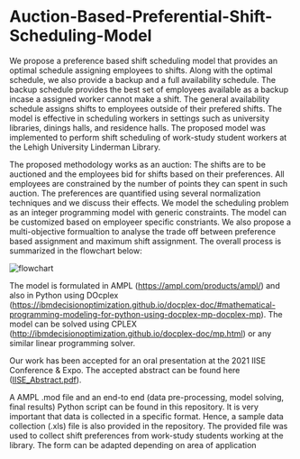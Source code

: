 # Auction-Based-Preferential-Shift-Scheduling-Model

We propose a preference based shift scheduling model that provides an optimal schedule assigning employees to shifts. Along with the optimal schedule, we also provide a backup and a full availability schedule. The backup schedule provides the best set of employees available as a backup incase a assigned worker cannot make a shift. The general availability schedule assigns shifts to employees outside of their prefered shifts. The model is effective in scheduling workers in settings such as university libraries, dinings halls, and residence halls. The proposed model was implemented to perform shift scheduling of work-study student workers at the Lehigh University Linderman Library.

The proposed methodology works as an auction: The shifts are to be auctioned and the employees bid for shifts based on their preferences. All employees are constrained by the number of points they can spent in such auction. The preferences are quantified using several normalization techniques and we discuss their effects. We model the scheduling problem as an integer programming model with generic constraints. The model can be customized based on employeer specific constriants. We also propose a multi-objective formualtion to analyse the trade off between preference based assignment and maximum shift assignment. The overall process is summarized in the flowchart below:

![flowchart](https://user-images.githubusercontent.com/71509604/106329159-fd34d000-624e-11eb-902b-64ca1e5cb07f.PNG)

The model is formulated in AMPL (https://ampl.com/products/ampl/) and also in Python using DOcplex (https://ibmdecisionoptimization.github.io/docplex-doc/#mathematical-programming-modeling-for-python-using-docplex-mp-docplex-mp). The model can be solved using CPLEX (http://ibmdecisionoptimization.github.io/docplex-doc/mp.html) or any similar linear programming solver. 

Our work has been accepted for an oral presentation at the 2021 IISE Conference & Expo. The accepted abstract can be found here ([IISE_Abstract.pdf](https://github.com/vedpatel49/Auction-Based-Preferential-Shift-Assignment-Model/files/5913754/IISE_Abstract_Final.pdf)). 

A AMPL .mod file and an end-to end (data pre-processing, model solving, final results) Python script can be found in this repository. It is very important that data is collected in a specific format. Hence, a sample data collection (.xls) file is also provided in the repository. The provided file was used to collect shift preferences from work-study students working at the library. The form can be adapted depending on area of application


